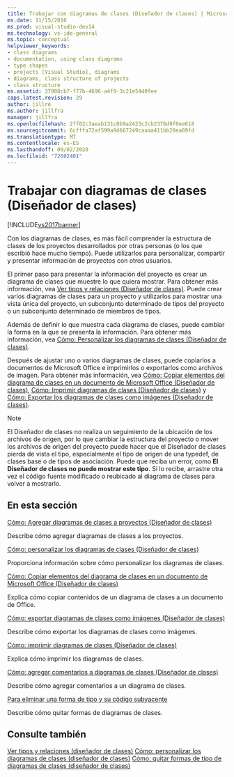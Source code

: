 ```yaml
---
title: Trabajar con diagramas de clases (Diseñador de clases) | Microsoft Docs
ms.date: 11/15/2016
ms.prod: visual-studio-dev14
ms.technology: vs-ide-general
ms.topic: conceptual
helpviewer_keywords:
- class diagrams
- documentation, using class diagrams
- type shapes
- projects [Visual Studio], diagrams
- diagrams, class structure of projects
- class structure
ms.assetid: 37908cb7-f77b-4698-a4f9-3c21e5440fee
caps.latest.revision: 29
author: jillre
ms.author: jillfra
manager: jillfra
ms.openlocfilehash: 2ff02c3aeab131c0b9a2423c2cb2376d9f0ee618
ms.sourcegitcommit: 6cfffa72af599a9d667249caaaa411bb28ea69fd
ms.translationtype: MT
ms.contentlocale: es-ES
ms.lasthandoff: 09/02/2020
ms.locfileid: "72602401"
---
```

# <a name="working-with-class-diagrams-class-designer"></a>Trabajar con diagramas de clases (Diseñador de clases)
[!INCLUDE[vs2017banner](../includes/vs2017banner.md)]

Con los diagramas de clases, es más fácil comprender la estructura de clases de los proyectos desarrollados por otras personas (o los que escribió hace mucho tiempo). Puede utilizarlos para personalizar, compartir y presentar información de proyectos con otros usuarios.

 El primer paso para presentar la información del proyecto es crear un diagrama de clases que muestre lo que quiera mostrar. Para obtener más información, vea [Ver tipos y relaciones (Diseñador de clases)](../ide/viewing-types-and-relationships-class-designer.md). Puede crear varios diagramas de clases para un proyecto y utilizarlos para mostrar una vista única del proyecto, un subconjunto determinado de tipos del proyecto o un subconjunto determinado de miembros de tipos.

 Además de definir lo que muestra cada diagrama de clases, puede cambiar la forma en la que se presenta la información. Para obtener más información, vea [Cómo: Personalizar los diagramas de clases (Diseñador de clases)](../ide/how-to-customize-class-diagrams-class-designer.md).

 Después de ajustar uno o varios diagramas de clases, puede copiarlos a documentos de Microsoft Office e imprimirlos o exportarlos como archivos de imagen. Para obtener más información, vea [Cómo: Copiar elementos del diagrama de clases en un documento de Microsoft Office (Diseñador de clases)](../ide/how-to-copy-class-diagram-elements-to-a-microsoft-office-document-class-designer.md), [Cómo: Imprimir diagramas de clases (Diseñador de clases)](../ide/how-to-print-class-diagrams-class-designer.md) y [Cómo: Exportar los diagramas de clases como imágenes (Diseñador de clases)](../ide/how-to-export-class-diagrams-as-images-class-designer.md).

> [!NOTE]
> El Diseñador de clases no realiza un seguimiento de la ubicación de los archivos de origen, por lo que cambiar la estructura del proyecto o mover los archivos de origen del proyecto puede hacer que el Diseñador de clases pierda de vista el tipo, especialmente el tipo de origen de una typedef, de clases base o de tipos de asociación. Puede que reciba un error, como **El Diseñador de clases no puede mostrar este tipo**. Si lo recibe, arrastre otra vez el código fuente modificado o reubicado al diagrama de clases para volver a mostrarlo.

## <a name="in-this-section"></a>En esta sección
 [Cómo: Agregar diagramas de clases a proyectos (Diseñador de clases)](../ide/how-to-add-class-diagrams-to-projects-class-designer.md)

 Describe cómo agregar diagramas de clases a los proyectos.

 [Cómo: personalizar los diagramas de clases (Diseñador de clases)](../ide/how-to-customize-class-diagrams-class-designer.md)

 Proporciona información sobre cómo personalizar los diagramas de clases.

 [Cómo: Copiar elementos del diagrama de clases en un documento de Microsoft Office (Diseñador de clases)](../ide/how-to-copy-class-diagram-elements-to-a-microsoft-office-document-class-designer.md)

 Explica cómo copiar contenidos de un diagrama de clases a un documento de Office.

 [Cómo: exportar diagramas de clases como imágenes (Diseñador de clases)](../ide/how-to-export-class-diagrams-as-images-class-designer.md)

 Describe cómo exportar los diagramas de clases como imágenes.

 [Cómo: imprimir diagramas de clases (Diseñador de clases)](../ide/how-to-print-class-diagrams-class-designer.md)

 Explica cómo imprimir los diagramas de clases.

 [Cómo: agregar comentarios a diagramas de clases (Diseñador de clases)](../ide/how-to-add-comments-to-class-diagrams-class-designer.md)

 Describe cómo agregar comentarios a un diagrama de clases.

 [Para eliminar una forma de tipo y su código subyacente](../ide/how-to-customize-class-diagrams-class-designer.md#DeleteTypeShapeAndCode)

 Describe cómo quitar formas de diagramas de clases.

## <a name="see-also"></a>Consulte también
 [Ver tipos y relaciones (diseñador de clases)](../ide/viewing-types-and-relationships-class-designer.md) [Cómo: personalizar los diagramas de clases (diseñador de clases)](../ide/how-to-customize-class-diagrams-class-designer.md) [Cómo: quitar formas de tipo de diagramas de clases (diseñador de clases)](https://msdn.microsoft.com/ae41897d-d066-4b8c-bb9b-05436e12ff39)
